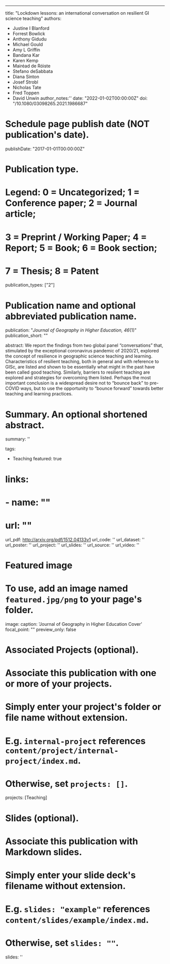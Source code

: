 ---
title: "Lockdown lessons: an international conversation on resilient GI science teaching"
authors:
- Justine I Blanford
- Forrest Bowlick
- Anthony Gidudu
- Michael Gould
- Amy L Griffin
- Bandana Kar
- Karen Kemp
- Mairéad de Róiste
- Stefano deSabbata
- Diana Sinton
- Josef Strobl
- Nicholas Tate
- Fred Toppen
- David Unwin
author_notes:''
date: "2022-01-02T00:00:00Z"
doi: "/10.1080/03098265.2021.1986687"

# Schedule page publish date (NOT publication's date).
publishDate: "2017-01-01T00:00:00Z"

# Publication type.
# Legend: 0 = Uncategorized; 1 = Conference paper; 2 = Journal article;
# 3 = Preprint / Working Paper; 4 = Report; 5 = Book; 6 = Book section;
# 7 = Thesis; 8 = Patent
publication_types: ["2"]

# Publication name and optional abbreviated publication name.
publication: "*Journal of Geography in Higher Education, 46*(1)"
publication_short: ""

abstract: We report the findings from two global panel “conversations” that, stimulated by the exceptional coronavirus pandemic of 2020/21, explored the concept of resilience in geographic science teaching and learning. Characteristics of resilient teaching, both in general and with reference to GISc, are listed and shown to be essentially what might in the past have been called good teaching. Similarly, barriers to resilient teaching are explored and strategies for overcoming them listed. Perhaps the most important conclusion is a widespread desire not to “bounce back” to pre-COVID ways, but to use the opportunity to “bounce forward” towards better teaching and learning practices.

# Summary. An optional shortened abstract.
summary: ''

tags:
- Teaching
featured: true

# links:
# - name: ""
#   url: ""
url_pdf: http://arxiv.org/pdf/1512.04133v1
url_code: ''
url_dataset: ''
url_poster: ''
url_project: ''
url_slides: ''
url_source: ''
url_video: ''

# Featured image
# To use, add an image named `featured.jpg/png` to your page's folder. 
image:
  caption: 'Journal of Geography in Higher Education Cover'
  focal_point: ""
  preview_only: false

# Associated Projects (optional).
#   Associate this publication with one or more of your projects.
#   Simply enter your project's folder or file name without extension.
#   E.g. `internal-project` references `content/project/internal-project/index.md`.
#   Otherwise, set `projects: []`.
projects: [Teaching]

# Slides (optional).
#   Associate this publication with Markdown slides.
#   Simply enter your slide deck's filename without extension.
#   E.g. `slides: "example"` references `content/slides/example/index.md`.
#   Otherwise, set `slides: ""`.
slides: ''